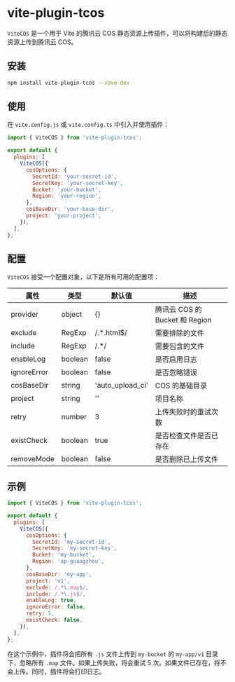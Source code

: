# vite-plugin-tcos

`ViteCOS` 是一个用于 Vite 的腾讯云 COS 静态资源上传插件，可以将构建后的静态资源上传到腾讯云 COS。

## 安装

```bash
npm install vite-plugin-tcos --save-dev
```

## 使用

在 `vite.config.js` 或 `vite.config.ts` 中引入并使用插件：

```js
import { ViteCOS } from 'vite-plugin-tcos';

export default {
  plugins: [
    ViteCOS({
      cosOptions: {
        SecretId: 'your-secret-id',
        SecretKey: 'your-secret-key',
        Bucket: 'your-bucket',
        Region: 'your-region',
      },
      cosBaseDir: 'your-base-dir',
      project: 'your-project',
    }),
  ],
};
```

## 配置

`ViteCOS` 接受一个配置对象，以下是所有可用的配置项：

| 属性        | 类型    | 默认值           | 描述                           |
| ----------- | ------- | ---------------- | ------------------------------ |
| provider    | object  | {}               | 腾讯云 COS 的 Bucket 和 Region |
| exclude     | RegExp  | /.\*\.html$/     | 需要排除的文件                 |
| include     | RegExp  | /.\*/            | 需要包含的文件                 |
| enableLog   | boolean | false            | 是否启用日志                   |
| ignoreError | boolean | false            | 是否忽略错误                   |
| cosBaseDir  | string  | 'auto_upload_ci' | COS 的基础目录                 |
| project     | string  | ''               | 项目名称                       |
| retry       | number  | 3                | 上传失败时的重试次数           |
| existCheck  | boolean | true             | 是否检查文件是否已存在         |
| removeMode  | boolean | false             | 是否删除已上传文件         |

## 示例

```js
import { ViteCOS } from 'vite-plugin-tcos';

export default {
  plugins: [
    ViteCOS({
      cosOptions: {
        SecretId: 'my-secret-id',
        SecretKey: 'my-secret-key',
        Bucket: 'my-bucket',
        Region: 'ap-guangzhou',
      },
      cosBaseDir: 'my-app',
      project: 'v1',
      exclude: /.*\.map$/,
      include: /.*\.js$/,
      enableLog: true,
      ignoreError: false,
      retry: 5,
      existCheck: false,
    }),
  ],
};
```

在这个示例中，插件将会把所有 `.js` 文件上传到 `my-bucket` 的 `my-app/v1` 目录下，忽略所有 `.map` 文件。如果上传失败，将会重试 5 次。如果文件已存在，将不会上传。同时，插件将会打印日志。
